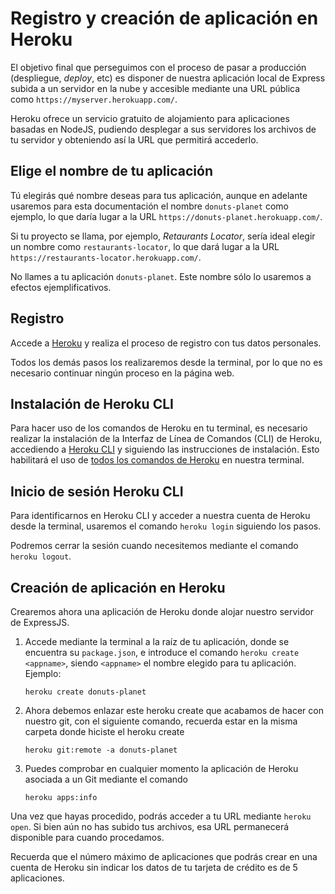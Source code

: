 # Registro y creación de aplicación en Heroku

El objetivo final que perseguimos con el proceso de pasar a producción (despliegue, _deploy_, etc) es disponer de nuestra aplicación local de Express subida a un servidor en la nube y accesible mediante una URL pública como `https://myserver.herokuapp.com/`.

Heroku ofrece un servicio gratuito de alojamiento para aplicaciones basadas en NodeJS, pudiendo desplegar a sus servidores los archivos de tu servidor y obteniendo así la URL que permitirá accederlo.

## Elige el nombre de tu aplicación

Tú elegirás qué nombre deseas para tus aplicación, aunque en adelante usaremos para esta documentación el nombre `donuts-planet` como ejemplo, lo que daría lugar a la URL `https://donuts-planet.herokuapp.com/`. 

Si tu proyecto se llama, por ejemplo, _Retaurants Locator_, sería ideal elegir un nombre como `restaurants-locator`, lo que dará lugar a la URL `https://restaurants-locator.herokuapp.com/`. 

No llames a tu aplicación `donuts-planet`. Este nombre sólo lo usaremos a efectos ejemplificativos.

## Registro 

Accede a [Heroku](https://www.heroku.com/) y realiza el proceso de registro con tus datos personales.

Todos los demás pasos los realizaremos desde la terminal, por lo que no es necesario continuar ningún proceso en la página web.

## Instalación de Heroku CLI
Para hacer uso de los comandos de Heroku en tu terminal, es necesario realizar la instalación de la Interfaz de Línea de Comandos (CLI) de Heroku, accediendo a [Heroku CLI](https://devcenter.heroku.com/articles/heroku-cli) y siguiendo las instrucciones de instalación. 
Esto habilitará el uso de [todos los comandos de Heroku](https://devcenter.heroku.com/articles/heroku-cli-commands) en nuestra terminal.

## Inicio de sesión Heroku CLI
Para identificarnos en Heroku CLI y acceder a nuestra cuenta de Heroku desde la terminal, usaremos el comando `heroku login` siguiendo los pasos. 

Podremos cerrar la sesión cuando necesitemos mediante el comando `heroku logout`.

## Creación de aplicación en Heroku

Crearemos ahora una aplicación de Heroku donde alojar nuestro servidor de ExpressJS. 
    
1. Accede mediante la terminal a la raíz de tu aplicación, donde se encuentra su `package.json`, e introduce el comando `heroku create <appname>`, siendo `<appname>` el nombre elegido para tu aplicación. Ejemplo:

   ````
   heroku create donuts-planet
   ````

2. Ahora debemos enlazar este heroku create que acabamos de hacer con nuestro git, con el siguiente comando, recuerda estar en la misma carpeta donde hiciste el heroku create

   ````
   heroku git:remote -a donuts-planet
   ````

3. Puedes comprobar en cualquier momento la aplicación de Heroku asociada a un Git mediante el comando

   ````
   heroku apps:info
   ````
 
Una vez que hayas procedido, podrás acceder a tu URL mediante `heroku open`. Si bien aún no has subido tus archivos, esa URL permanecerá disponible para cuando procedamos.

Recuerda que el número máximo de aplicaciones que podrás crear en una cuenta de Heroku sin indicar los datos de tu tarjeta de crédito es de 5 aplicaciones.

